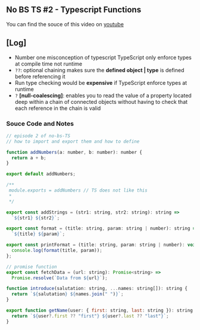 ## No BS TS #2 - Typescript Functions

You can find the souce of this video on [youtube](https://youtu.be/-TsIUuA3yyE)

## [Log]

- Number one misconception of typescript TypeScript only enforce types at compile time not runtime
- `??`: optional chaining makes sure the **defined object | type** is defined before referencing it
- Run type checking would be **expensive** if TypeScript enforce types at runtime
- `?` **[null-coalescing]**: enables you to read the value of a property located deep within a chain of connected objects without having to check that each reference in the chain is valid

### Souce Code and Notes

```javascript
// episode 2 of no-bs-TS
// how to import and export them and how to define

function addNumbers(a: number, b: number): number {
  return a + b;
}

export default addNumbers;

/**
 module.exports = addNumbers // TS does not like this
 * 
 */

export const addStrings = (str1: string, str2: string): string =>
  `${str1} ${str2}`;

export const format = (title: string, param: string | number): string =>
  `${title} ${param}`;

export const printFormat = (title: string, param: string | number): void => {
  console.log(format(title, param));
};

// promise function
export const fetchData = (url: string): Promise<string> =>
  Promise.resolve(`Data from ${url}`);

function introduce(salutation: string, ...names: string[]): string {
  return `${salutation} ${names.join(" ")}`;
}

export function getName(user: { first: string, last: string }): string {
  return `${user?.first ?? "first"} ${user?.last ?? "last"}`;
}
```
